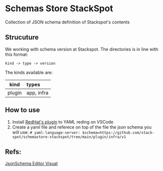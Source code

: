 # Schemas Store StackSpot

Collection of JSON schema definition of Stackspot's contents


## Strucuture

We working with schema version at Stackspot. The directories is in line with this format:

`kind -> type -> version`


The kinds available are:

| kind        |types|  
|-------------|:------------|
| plugin      | app, infra  |



## How  to use

1. Install [RedHat's plugin](https://github.com/redhat-developer/vscode-yaml#associating-a-schema-to-a-glob-pattern-via-yamlschemas) to YAML reding on VSCode
2. Create a yaml file and referece on top of the file the json schema you will use: 
`# yaml-language-server: $schema=https://github.com/stack-spot/schemastore-stackspot/tree/main/plugin/infra/v1`

## Refs:
[JsonSchema Editor Visual](https://hellosean1025.github.io/json-schema-visual-editor/)